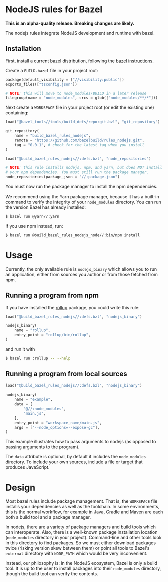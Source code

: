 # NodeJS rules for Bazel

**This is an alpha-quality release. Breaking changes are likely.**

The nodejs rules integrate NodeJS development and runtime with bazel.

## Installation

First, install a current bazel distribution, following the [bazel instructions].

Create a `BUILD.bazel` file in your project root:

```python
package(default_visibility = ["//visibility:public"])
exports_files(["tsconfig.json"])

# NOTE: this will move to node_modules/BUILD in a later release
filegroup(name = "node_modules", srcs = glob(["node_modules/**/*"]))
```

Next create a `WORKSPACE` file in your project root (or edit the existing one)
containing:

```python
load("@bazel_tools//tools/build_defs/repo:git.bzl", "git_repository")

git_repository(
    name = "build_bazel_rules_nodejs",
    remote = "https://github.com/bazelbuild/rules_nodejs.git",
    tag = "0.0.1", # check for the latest tag when you install
)

load("@build_bazel_rules_nodejs//:defs.bzl", "node_repositories")

# NOTE: this rule installs nodejs, npm, and yarn, but does NOT install
# your npm dependencies. You must still run the package manager.
node_repositories(package_json = "//:package.json")
```

You must now run the package manager to install the npm dependencies.

We recommend using the Yarn package manager, because it has a built-in command
to verify the integrity of your `node_modules` directory.
You can run the version Bazel has already installed:

```sh
$ bazel run @yarn//:yarn
```

If you use npm instead, run:

```sh
$ bazel run @build_bazel_rules_nodejs_node//:bin/npm install
```

[bazel instructions]: https://docs.bazel.build/versions/master/install.html

# Usage

Currently, the only available rule is `nodejs_binary` which allows you to run an application, either from sources you author or from those fetched from npm.

## Running a program from npm
If you have installed the [rollup] package, you could write this rule:

```python
load("@build_bazel_rules_nodejs//:defs.bzl", "nodejs_binary")

nodejs_binary(
    name = "rollup",
    entry_point = "rollup/bin/rollup",
)
```

and run it with

```sh
$ bazel run :rollup -- --help
```

[rollup]: https://www.npmjs.com/package/rollup

## Running a program from local sources

```python
load("@build_bazel_rules_nodejs//:defs.bzl", "nodejs_binary")

nodejs_binary(
    name = "example",
    data = [
        "@//:node_modules",
        "main.js",
    ],
    entry_point = "workspace_name/main.js",
    args = ["--node_options=--expose-gc"],
)
```

This example illustrates how to pass arguments to nodejs (as opposed to passing arguments to the program).

The `data` attribute is optional, by default it includes the `node_modules` directory. To include your own
sources, include a file or target that produces JavaScript.

# Design

Most bazel rules include package management. That is, the `WORKSPACE` file installs your dependencies as well as the toolchain. In some environments, this is the normal workflow, for example in Java, Gradle and Maven are each both a build tool and a package manager.

In nodejs, there are a variety of package managers and build tools which can interoperate. Also, there is a well-known package installation location (`node_modules` directory in your project). Command-line and other tools look in this directory to find packages. So we must either download packages twice (risking version skew between them) or point all tools to Bazel's `external` directory with `NODE_PATH` which would be very inconvenient.

Instead, our philosophy is: in the NodeJS ecosystem, Bazel is only a build tool. It is up to the user to install packages into their `node_modules` directory, though the build tool can verify the contents.
